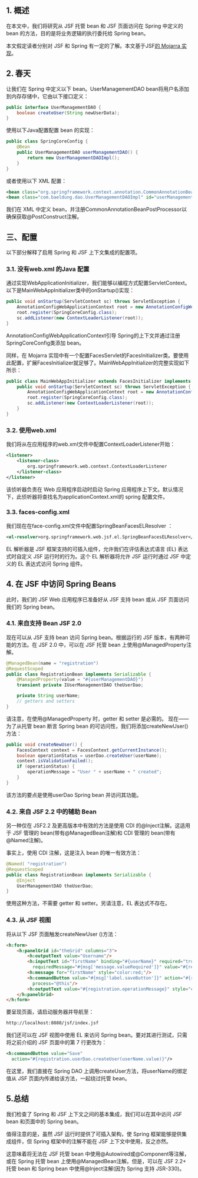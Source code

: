 ## 1. 概述

在本文中，我们将研究从 JSF 托管 bean 和 JSF 页面访问在 Spring 中定义的 bean 的方法，目的是将业务逻辑的执行委托给 Spring bean。

本文假定读者分别对 JSF 和 Spring 有一定的了解。本文基于JSF[的 Mojarra 实现](https://javaserverfaces.java.net/)。

## 2. 春天

让我们在 Spring 中定义以下 bean。UserManagementDAO bean将用户名添加到内存存储中，它由以下接口定义：

```java
public interface UserManagementDAO {
    boolean createUser(String newUserData);
}
```

使用以下Java配置配置 bean 的实现：

```java
public class SpringCoreConfig {
    @Bean
    public UserManagementDAO userManagementDAO() {
        return new UserManagementDAOImpl();
    }
}
```

或者使用以下 XML 配置：

```xml
<bean class="org.springframework.context.annotation.CommonAnnotationBeanPostProcessor" />
<bean class="com.baeldung.dao.UserManagementDAOImpl" id="userManagementDAO"/>
```

我们在 XML 中定义 bean，并注册CommonAnnotationBeanPostProcessor以确保获取@PostConstruct注解。

## 三、配置

以下部分解释了启用 Spring 和 JSF 上下文集成的配置项。

### 3.1. 没有web.xml 的Java 配置

通过实现WebApplicationInitializer，我们能够以编程方式配置ServletContext。以下是MainWebAppInitializer类中的onStartup()实现：

```java
public void onStartup(ServletContext sc) throws ServletException {
    AnnotationConfigWebApplicationContext root = new AnnotationConfigWebApplicationContext();
    root.register(SpringCoreConfig.class);
    sc.addListener(new ContextLoaderListener(root));
}
```

AnnotationConfigWebApplicationContext引导 Spring的上下文并通过注册SpringCoreConfig类添加 bean。

同样，在 Mojarra 实现中有一个配置FacesServlet的FacesInitializer类。要使用此配置，扩展FacesInitializer就足够了。MainWebAppInitializer的完整实现如下所示：

```java
public class MainWebAppInitializer extends FacesInitializer implements WebApplicationInitializer {
    public void onStartup(ServletContext sc) throws ServletException {
        AnnotationConfigWebApplicationContext root = new AnnotationConfigWebApplicationContext();
        root.register(SpringCoreConfig.class);
        sc.addListener(new ContextLoaderListener(root));
    }
}
```

### 3.2. 使用web.xml

我们将从在应用程序的web.xml文件中配置ContextLoaderListener开始：

```xml
<listener>
    <listener-class>
        org.springframework.web.context.ContextLoaderListener
    </listener-class>
</listener>
```

该侦听器负责在 Web 应用程序启动时启动 Spring 应用程序上下文。默认情况下，此侦听器将查找名为applicationContext.xml的 spring 配置文件。

### 3.3. faces-config.xml

我们现在在face-config.xml文件中配置SpringBeanFacesELResolver ：

```xml
<el-resolver>org.springframework.web.jsf.el.SpringBeanFacesELResolver</el-resolver>
```

EL 解析器是 JSF 框架支持的可插入组件，允许我们在评估表达式语言 (EL) 表达式时自定义 JSF 运行时的行为。这个 EL 解析器将允许 JSF 运行时通过 JSF 中定义的 EL 表达式访问 Spring 组件。

## 4. 在 JSF 中访问 Spring Beans

此时，我们的 JSF Web 应用程序已准备好从 JSF 支持 bean 或从 JSF 页面访问我们的 Spring bean。

### 4.1. 来自支持 Bean JSF 2.0

现在可以从 JSF 支持 bean 访问 Spring bean。根据运行的 JSF 版本，有两种可能的方法。在 JSF 2.0 中，可以在 JSF 托管 bean 上使用@ManagedProperty注解。

```java
@ManagedBean(name = "registration")
@RequestScoped
public class RegistrationBean implements Serializable {
    @ManagedProperty(value = "#{userManagementDAO}")
    transient private IUserManagementDAO theUserDao;

    private String userName;
    // getters and setters
}
```

请注意，在使用@ManagedProperty 时，getter 和 setter 是必需的。
现在——为了从托管 bean 断言 Spring bean 的可访问性，我们将添加createNewUser()方法：

```java
public void createNewUser() {
    FacesContext context = FacesContext.getCurrentInstance();
    boolean operationStatus = userDao.createUser(userName);
    context.isValidationFailed();
    if (operationStatus) {
        operationMessage = "User " + userName + " created";
    }
}

```

该方法的要点是使用userDao Spring bean 并访问其功能。

### 4.2. 来自 JSF 2.2 中的辅助 Bean

另一种仅在 JSF2.2 及更高版本中有效的方法是使用 CDI 的@Inject注解。这适用于 JSF 管理的 bean(带有@ManagedBean注解)和 CDI 管理的 bean(带有@Named注解)。

事实上，使用 CDI 注解，这是注入 bean 的唯一有效方法：

```java
@Named( "registration")
@RequestScoped
public class RegistrationBean implements Serializable {
    @Inject
    UserManagementDAO theUserDao;
}
```

使用这种方法，不需要 getter 和 setter。另请注意，EL 表达式不存在。

### 4.3. 从 JSF 视图

将从以下 JSF 页面触发createNewUser ()方法：

```html
<h:form>
    <h:panelGrid id="theGrid" columns="3">
        <h:outputText value="Username"/>
        <h:inputText id="firstName" binding="#{userName}" required="true"
          requiredMessage="#{msg['message.valueRequired']}" value="#{registration.userName}"/>
        <h:message for="firstName" style="color:red;"/>
        <h:commandButton value="#{msg['label.saveButton']}" action="#{registration.createNewUser}"
          process="@this"/>
        <h:outputText value="#{registration.operationMessage}" style="color:green;"/>
    </h:panelGrid>
</h:form>

```

要呈现页面，请启动服务器并导航至：

```bash
http://localhost:8080/jsf/index.jsf
```

我们还可以在 JSF 视图中使用 EL 来访问 Spring bean。要对其进行测试，只需将之前介绍的 JSF 页面中的第 7 行更改为：

```xml
<h:commandButton value="Save"
  action="#{registration.userDao.createUser(userName.value)}"/>
```

在这里，我们直接在 Spring DAO 上调用createUser方法，将userName的绑定值从 JSF 页面内传递给该方法，一起绕过托管 bean。

## 5.总结

我们检查了 Spring 和 JSF 上下文之间的基本集成，我们可以在其中访问 JSF bean 和页面中的 Spring bean。

值得注意的是，虽然 JSF 运行时提供了可插入架构，使 Spring 框架能够提供集成组件，但 Spring 框架中的注解不能在 JSF 上下文中使用，反之亦然。

这意味着将无法在 JSF 托管 bean 中使用@Autowired或@Component等注解，或在 Spring 托管 bean 上使用@ManagedBean注解。但是，可以在 JSF 2.2+ 托管 bean 和 Spring bean 中使用@Inject注解(因为 Spring 支持 JSR-330)。